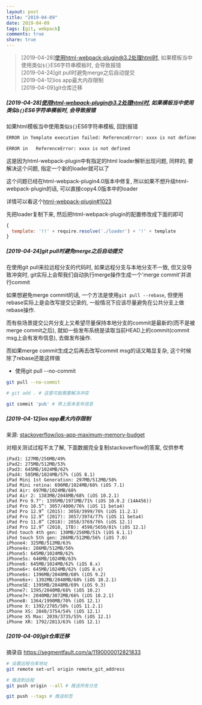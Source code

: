```yaml
---
layout: post
title: "2019-04-09"
date: 2019-04-09
tags: [git, webpack]
comments: true
share: true
---
```


> [2019-04-28]使用html-webpack-plugin@3.2处理html时, 如果模板当中使用类似`${}`ES6字符串模板时, 会导致报错 <br> 
> [2019-04-24]git pull时避免merge之后自动提交 <br>
> [2019-04-12]ios app最大内存限制 <br>
> [2019-04-09]git仓库迁移

##### [2019-04-28]使用html-webpack-plugin@3.2处理html时, 如果模板当中使用类似`${}`ES6字符串模板时, 会导致报错

如果html模板当中使用类似`${}`ES6字符串模板, 回到报错

```bash
ERROR in Template execution failed: ReferenceError: xxxx is not defined

ERROR in   ReferenceError: xxxx is not defined
```

这是因为html-webpack-plugin中有指定的html loader解析出现问题, 同样的, 要解决这个问题, 指定一个新的loader就可以了

这个问题已经在html-webpack-plugin4.0版本中修复, 所以如果不想升级html-webpack-plugin的话, 可以直接copy4.0版本中的loader

详情可以看这个[html-webpack-plugin#1023](https://github.com/jantimon/html-webpack-plugin/issues/1023)

先把loader复制下来, 然后把html-webpack-plugin的配置修改成下面的即可

```js
{
  template: '!!' + require.resolve('./loader') + '!' + template
}
```


##### [2019-04-24]git pull时避免merge之后自动提交

在使用git pull来拉远程分支的代码时, 如果远程分支与本地分支不一致, 但又没导致冲突时, git实际上会帮我们自动执行merge操作生成一个'merge commit'并进行commit

如果想避免merge commit的话, 一个方法是使用`git pull --rebase`, 但使用rebase实际上是会改写提交记录的, 一般情况下应该尽量避免在公共分支上做rebase操作.

而有些场景提交公共分支上又希望尽量保持本地分支的commit是最新的(而不是被merge commit之后), 就如一些发布系统是读取当前HEAD上的commit(commit msg上会有发布信息), 去做发布操作.

而如果merge commit生成之后再去改写commit msg的话又略显复杂, 这个时候除了rebase还能这样做

- 使用git pull --no-commit

```bash
git pull --no-commit

# git add . # 这里可能需要解决冲突

git commit 'pub' # 带上版本发布信息
```

##### [2019-04-12]ios app最大内存限制

来源: [stackoverflow/ios-app-maximum-memory-budget](https://stackoverflow.com/questions/5887248/ios-app-maximum-memory-budget)

对相关测试过程不太了解, 下面数据完全复制stackoverflow的答案, 仅供参考

```
iPad1: 127MB/256MB/49%
iPad2: 275MB/512MB/53%
iPad3: 645MB/1024MB/62%
iPad4: 585MB/1024MB/57% (iOS 8.1)
iPad Mini 1st Generation: 297MB/512MB/58%
iPad Mini retina: 696MB/1024MB/68% (iOS 7.1)
iPad Air: 697MB/1024MB/68%
iPad Air 2: 1383MB/2048MB/68% (iOS 10.2.1)
iPad Pro 9.7": 1395MB/1971MB/71% (iOS 10.0.2 (14A456))
iPad Pro 10.5”: 3057/4000/76% (iOS 11 beta4)
iPad Pro 12.9” (2015): 3058/3999/76% (iOS 11.2.1)
iPad Pro 12.9” (2017): 3057/3974/77% (iOS 11 beta4)
iPad Pro 11.0” (2018): 2858/3769/76% (iOS 12.1)
iPad Pro 12.9” (2018, 1TB): 4598/5650/81% (iOS 12.1)
iPod touch 4th gen: 130MB/256MB/51% (iOS 6.1.1)
iPod touch 5th gen: 286MB/512MB/56% (iOS 7.0)
iPhone4: 325MB/512MB/63%
iPhone4s: 286MB/512MB/56%
iPhone5: 645MB/1024MB/62%
iPhone5s: 646MB/1024MB/63%
iPhone6: 645MB/1024MB/62% (iOS 8.x)
iPhone6+: 645MB/1024MB/62% (iOS 8.x)
iPhone6s: 1396MB/2048MB/68% (iOS 9.2)
iPhone6s+: 1392MB/2048MB/68% (iOS 10.2.1)
iPhoneSE: 1395MB/2048MB/69% (iOS 9.3)
iPhone7: 1395/2048MB/68% (iOS 10.2)
iPhone7+: 2040MB/3072MB/66% (iOS 10.2.1)
iPhone8: 1364/1990MB/70% (iOS 12.1)
iPhone X: 1392/2785/50% (iOS 11.2.1)
iPhone XS: 2040/3754/54% (iOS 12.1)
iPhone XS Max: 2039/3735/55% (iOS 12.1)
iPhone XR: 1792/2813/63% (iOS 12.1)
```

##### [2019-04-09]git仓库迁移

摘录自 https://segmentfault.com/a/1190000012821833

``` bash
# 设置远程仓库地址
git remote set-url origin remote_git_address

# 推送到远程
git push origin --all # 推送所有分支

git push --tags # 推送标签
```